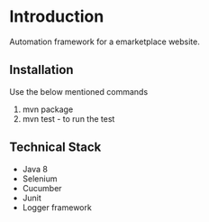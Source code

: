 # Introduction

Automation framework for a emarketplace website.

## Installation

Use the below mentioned commands

1. mvn package
2. mvn test - to run the test


## Technical Stack

* Java 8
* Selenium
* Cucumber
* Junit
* Logger framework
